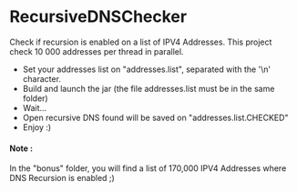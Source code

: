 RecursiveDNSChecker
===================

Check if recursion is enabled on a list of IPV4 Addresses.
This project check 10 000 addresses per thread in parallel.

- Set your addresses list on "addresses.list", separated with the '\n' character.
- Build and launch the jar (the file addresses.list must be in the same folder)
- Wait...
- Open recursive DNS found will be saved on "addresses.list.CHECKED"
- Enjoy :)


<h4>Note :</h4>
In the "bonus" folder, you will find a list of 170,000 IPV4 Addresses where DNS Recursion is enabled ;)
